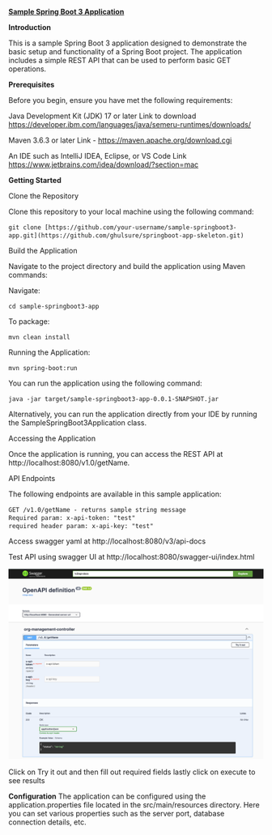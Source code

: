 [**Sample Spring Boot 3 Application**](https://github.com/ghulsure/springboot-app-template)

**Introduction**

This is a sample Spring Boot 3 application designed to demonstrate the basic setup and functionality of a Spring Boot project. The application includes a simple REST API that can be used to perform basic GET operations.

**Prerequisites**

Before you begin, ensure you have met the following requirements:

Java Development Kit (JDK) 17 or later Link to download https://developer.ibm.com/languages/java/semeru-runtimes/downloads/

Maven 3.6.3 or later Link - https://maven.apache.org/download.cgi

An IDE such as IntelliJ IDEA, Eclipse, or VS Code Link https://www.jetbrains.com/idea/download/?section=mac

**Getting Started**

Clone the Repository

Clone this repository to your local machine using the following command:

    git clone [https://github.com/your-username/sample-springboot3-app.git](https://github.com/ghulsure/springboot-app-skeleton.git)

Build the Application

Navigate to the project directory and build the application using Maven commands:


Navigate: 

    cd sample-springboot3-app

To package:

    mvn clean install

Running the Application: 

    mvn spring-boot:run 

You can run the application using the following command:

    java -jar target/sample-springboot3-app-0.0.1-SNAPSHOT.jar

Alternatively, you can run the application directly from your IDE by running the SampleSpringBoot3Application class.

Accessing the Application

Once the application is running, you can access the REST API at http://localhost:8080/v1.0/getName.

API Endpoints

The following endpoints are available in this sample application:

    GET /v1.0/getName - returns sample string message
    Required param: x-api-token: "test"
    required header param: x-api-key: "test"

Access swagger yaml at http://localhost:8080/v3/api-docs


Test API using swagger UI at http://localhost:8080/swagger-ui/index.html

![img.png](src/main/resources/img.png)

Click on Try it out and then fill out required fields lastly click on execute to see results

**Configuration**
The application can be configured using the application.properties file located in the src/main/resources directory. Here you can set various properties such as the server port, database connection details, etc.
